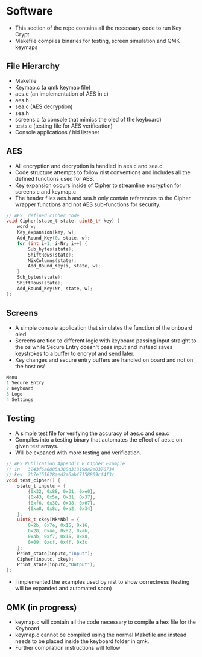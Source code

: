 # Software
* This section of the repo contains all the necessary code to run Key Crypt
* Makefile compiles binaries for testing, screen simulation and QMK keymaps

## File Hierarchy
* Makefile
* Keymap.c  (a qmk keymap file)
* aes.c (an implementation of AES in c)
* aes.h
* sea.c (AES decryption)
* sea.h
* screens.c (a console that mimics the oled of the keyboard)
* tests.c (testing file for AES verification)
* Console applications / hid listener

## AES
* All encryption and decryption is handled in aes.c and sea.c.
* Code structure attempts to follow nist conventions and includes all the defined functions used for AES.
* Key expansion occurs inside of Cipher to streamline encryption for screens.c and keymap.c
* The header files aes.h and sea.h only contain references to the Cipher wrapper functions and not AES sub-functions for security.

```c
// AES' defined cipher code
void Cipher(state_t state, uint8_t* key) {
    word w;
    Key_expansion(key, w);
    Add_Round_Key(0, state, w);
    for (int i=1; i<Nr; i++) {
        Sub_bytes(state);
        ShiftRows(state);
        MixColumns(state);
        Add_Round_Key(i, state, w);
    }
    Sub_bytes(state);
    ShiftRows(state);
    Add_Round_Key(Nr, state, w);
};
```

## Screens
* A simple console application that simulates the function of the onboard oled
* Screens are tied to different logic with keyboard passing input straight to the os while Secure Entry doesn't pass input and instead saves keystrokes to a buffer to encrypt and send later.
* Key changes and secure entry buffers are handled on board and not on the host os/

```c
Menu
1 Secure Entry
2 Keyboard
3 Logo
4 Settings
```

## Testing
* A simple test file for verifying the accuracy of aes.c and sea.c
* Compiles into a testing binary that automates the effect of aes.c on given test arrays.
* Will be expaned with more testing and verification.

```c
// AES Publication Appendix B Cipher Example
// in   3243f6a8885a308d313198a2e0370734
// key  2b7e151628aed2a6abf7158809cf4f3c
void test_cipher() {
    state_t inputc = {
        {0x32, 0x88, 0x31, 0xe0},
        {0x43, 0x5a, 0x31, 0x37},
        {0xf6, 0x30, 0x98, 0x07},
        {0xa8, 0x8d, 0xa2, 0x34}
    };
    uint8_t ckey[Nk*Nb] = {
        0x2b, 0x7e, 0x15, 0x16,
        0x28, 0xae, 0xd2, 0xa6,
        0xab, 0xf7, 0x15, 0x88,
        0x09, 0xcf, 0x4f, 0x3c
    };
    Print_state(inputc,"Input");
    Cipher(inputc, ckey);
    Print_state(inputc,"Output");
};
```
* I implemented the examples used by nist to show correctness (testing will be expanded and automated soon)

## QMK (in progress)
* keymap.c will contain all the code necessary to compile a hex file for the Keyboard
* keymap.c cannot be compiled using the normal Makefile and instead needs to be placed inside the keyboard folder in qmk.
* Further compilation instructions will follow
